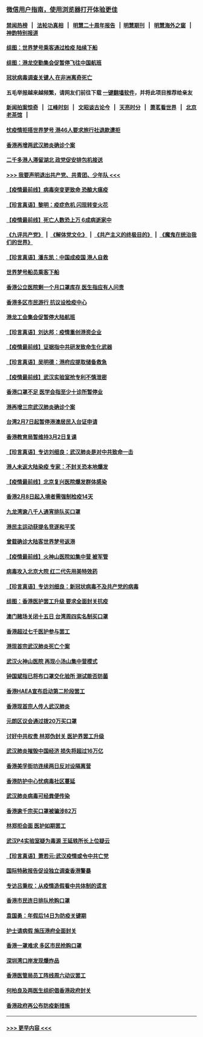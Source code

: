 ### [微信用户指南，使用浏览器打开体验更佳](https://github.com/gfw-breaker/banned-news1/blob/master/indexes/wechat-guide.md?t=0)
#### [禁闻热榜](热点新闻.md?t=0)  &nbsp;&nbsp;|&nbsp;&nbsp; [法轮功真相](https://github.com/gfw-breaker/truth/blob/master/README.md?t=0) &nbsp;&nbsp;|&nbsp;&nbsp; [明慧二十周年报告](https://github.com/gfw-breaker/mh-reports/blob/master/README.md?t=0) &nbsp;&nbsp;|&nbsp;&nbsp;[明慧期刊](https://github.com/gfw-breaker/mh-qikan) &nbsp;&nbsp;|&nbsp;&nbsp; [明慧海外之窗](https://github.com/gfw-breaker/mh-news/blob/master/README.md?t=0) &nbsp;&nbsp;|&nbsp;&nbsp; [神韵特别报道](https://github.com/gfw-breaker/mh-news/blob/master/shenyun.md?t=0)
#### [组图：世界梦号乘客通过检疫 陆续下船](../pages/nsc415/n11858302.md?t=02120055) 
#### [组图：港龙空勤集会促暂停飞往中国航班](../pages/nsc415/n11858190.md?t=02120055) 
#### [冠状病毒调查关键人 在非洲离奇死亡](../pages/nsc415/n11859798.md?t=02120055) 
#### 五毛举报越来越频繁，请网友们前往下载 [一键翻墙软件](https://github.com/gfw-breaker/ssr-accounts)，并将此项目推荐给亲友
#### [新闻拍案惊奇](https://github.com/gfw-breaker/banned-news1/blob/master/pages/link4.md) &nbsp;&nbsp;|&nbsp;&nbsp; [江峰时刻](https://github.com/gfw-breaker/banned-news1/blob/master/pages/link4.md) &nbsp;&nbsp;|&nbsp;&nbsp; [文昭谈古论今](https://github.com/gfw-breaker/banned-news1/blob/master/pages/link4.md) &nbsp;&nbsp;|&nbsp;&nbsp; [天亮时分](https://github.com/gfw-breaker/banned-news1/blob/master/pages/link4.md) &nbsp;&nbsp;|&nbsp;&nbsp; [萧茗看世界](https://github.com/gfw-breaker/banned-news1/blob/master/pages/link4.md) &nbsp;&nbsp;|&nbsp;&nbsp; [北京老茶馆](https://github.com/gfw-breaker/banned-news1/blob/master/pages/link4.md) &nbsp;&nbsp;|&nbsp;&nbsp; 
#### [忧疫情拒搭世界梦号 港46人要求旅行社退款遭拒](../pages/nsc415/n11859849.md?t=02120055) 
#### [香港再增两武汉肺炎确诊个案](../pages/nsc415/n11859833.md?t=02120055) 
#### [二千多港人滞留湖北 政党促安排包机接送](../pages/nsc415/n11859831.md?t=02120055) 
#### [>>> 我要声明退出共产党、共青团、少年队 <<<](https://github.com/begood0513/goodnews/blob/master/quit/letter.md) 
#### [【疫情最前线】病毒突变更致命 恐酿大瘟疫](../pages/nsc415/n11859604.md?t=02120055) 
#### [【珍言真语】黎明：疫症危机 闪现转变火花](../pages/nsc415/n11859199.md?t=02120055) 
#### [【疫情最前线】死亡人数恐上万 6成病逝家中](../pages/nsc415/n11856687.md?t=02120055) 
#### [《九评共产党》](https://github.com/begood0513/9ping.md/blob/master/README.md) &nbsp;|&nbsp; [《解体党文化》](../../../../jtdwh.md/blob/master/README.md)  &nbsp;|&nbsp; [《共产主义的终极目的》](../../../../gczydzjmd.md/blob/master/README.md) &nbsp;|&nbsp; [《魔鬼在统治我们的世界》](../../../../mgztzwmdsj.md/blob/master/README.md) 
#### [【珍言真语】潘东凯：中国成疫国 港人自救](../pages/nsc415/n11856962.md?t=02120055) 
#### [世界梦号船员乘客下船](../pages/nsc415/n11856883.md?t=02120055) 
#### [香港公立医院剩一个月口罩库存 医生指应有人问责](../pages/nsc415/n11856875.md?t=02120055) 
#### [香港多区市民游行 抗议设检疫中心](../pages/nsc415/n11856866.md?t=02120055) 
#### [港龙工会集会促暂停大陆航班](../pages/nsc415/n11856840.md?t=02120055) 
#### [【珍言真语】刘达邦：疫情重创港资企业](../pages/nsc415/n11854274.md?t=02120055) 
#### [【疫情最前线】证据指中共研发致命生化武器](../pages/nsc415/n11853087.md?t=02120055) 
#### [【珍言真语】吴明德：港府应提取储备救急](../pages/nsc415/n11852734.md?t=02120055) 
#### [【疫情最前线】武汉实验室抢专利不慎泄密](../pages/nsc415/n11850310.md?t=02120055) 
#### [香港口罩不足 医学会指至少十诊所暂停业](../pages/nsc415/n11850301.md?t=02120055) 
#### [港再增三宗武汉肺炎确诊个案](../pages/nsc415/n11850328.md?t=02120055) 
#### [台湾2月7日起暂停港澳居民入台证申请](../pages/nsc415/n11850304.md?t=02120055) 
#### [香港教育局暂维持3月2日复课](../pages/nsc415/n11850260.md?t=02120055) 
#### [【珍言真语】专访刘细良：武汉肺炎是对中共致命一击](../pages/nsc415/n11849934.md?t=02120055) 
#### [港人未返大陆染疫 专家：不封关恐本地爆发](../pages/nsc415/n11848021.md?t=02120055) 
#### [【疫情最前线】北京复兴医院爆发群体感染](../pages/nsc415/n11847626.md?t=02120055) 
#### [香港2月8日起入境者需强制检疫14天](../pages/nsc415/n11847658.md?t=02120055) 
#### [九龙湾逾八千人通宵排队买口罩](../pages/nsc415/n11847647.md?t=02120055) 
#### [港民主运动获提名竞逐和平奖](../pages/nsc415/n11847633.md?t=02120055) 
#### [曾载确诊大陆客世界梦号返港](../pages/nsc415/n11847608.md?t=02120055) 
#### [【疫情最前线】火神山医院如集中营 被军管](../pages/nsc415/n11847524.md?t=02120055) 
#### [病毒攻入北京大院 红二代先用美特效药](../pages/nsc415/n11847427.md?t=02120055) 
#### [【珍言真语】专访刘细良：新冠状病毒不及共产党的病毒](../pages/nsc415/n11847164.md?t=02120055) 
#### [组图：香港医护罢工升级 要求全面封关抗疫](../pages/nsc415/n11844107.md?t=02120055) 
#### [澳门赌场关闭十五日 台湾周四实名制买口罩](../pages/nsc415/n11845083.md?t=02120055) 
#### [香港超过七千医护参与罢工](../pages/nsc415/n11845051.md?t=02120055) 
#### [港现首宗武汉肺炎死亡个案](../pages/nsc415/n11844998.md?t=02120055) 
#### [武汉火神山医院 再现小汤山集中营模式](../pages/nsc415/n11844763.md?t=02120055) 
#### [钟国斌指已将布口罩交化验所 测试能否防菌](../pages/nsc415/n11842783.md?t=02120055) 
#### [香港HAEA宣布启动第二阶段罢工](../pages/nsc415/n11842723.md?t=02120055) 
#### [香港现首宗人传人武汉肺炎](../pages/nsc415/n11842766.md?t=02120055) 
#### [元朗区议会通过拨20万买口罩](../pages/nsc415/n11842754.md?t=02120055) 
#### [讨好中共权贵 林郑伪封关 医护界罢工升级](../pages/nsc415/n11842359.md?t=02120055) 
#### [武汉肺炎摧毁中国经济 损失将超过16万亿](../pages/nsc415/n11839723.md?t=02120055) 
#### [香港美孚街坊连续两日反对设隔离营](../pages/nsc415/n11839962.md?t=02120055) 
#### [香港防护中心忧病毒社区蔓延](../pages/nsc415/n11839933.md?t=02120055) 
#### [武汉肺炎病毒可经粪便传染](../pages/nsc415/n11839939.md?t=02120055) 
#### [香港逾千宗买口罩被骗涉82万](../pages/nsc415/n11839914.md?t=02120055) 
#### [林郑拒会面 医护如期罢工](../pages/nsc415/n11839892.md?t=02120055) 
#### [武汉P4实验室疑为毒源 王延轶所长上位疑云](../pages/nsc415/n11835543.md?t=02120055) 
#### [【珍言真语】萧若元:武汉疫情或令中共亡党](../pages/nsc415/n11829394.md?t=02120055) 
#### [国际特赦报告促设独立调查香港警暴](../pages/nsc415/n11833845.md?t=02120055) 
#### [专访吕秉权：从疫情造假看中共体制的谎言](../pages/nsc415/n11833813.md?t=02120055) 
#### [香港市民连日排队抢购口罩](../pages/nsc415/n11833794.md?t=02120055) 
#### [袁国勇：年假后14日为防疫关键期](../pages/nsc415/n11831088.md?t=02120055) 
#### [护士请病假 施压港府全面封关](../pages/nsc415/n11831030.md?t=02120055) 
#### [香港一罩难求 多区市民抢购口罩](../pages/nsc415/n11831002.md?t=02120055) 
#### [深圳湾口岸发现爆炸品](../pages/nsc415/n11828802.md?t=02120055) 
#### [香港医管局员工阵线周六动议罢工](../pages/nsc415/n11828762.md?t=02120055) 
#### [何柏良及两医生组织倡香港政府封关](../pages/nsc415/n11828749.md?t=02120055) 
#### [香港政府再公布防疫新措施](../pages/nsc415/n11828716.md?t=02120055) 

----
#### [ >>> 更早内容 <<< ](../indexes/nsc415-earlier.md)
